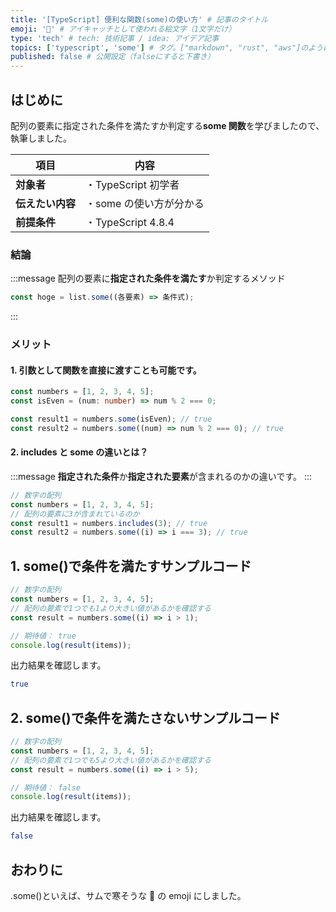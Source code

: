 ```yaml
---
title: '[TypeScript] 便利な関数(some)の使い方' # 記事のタイトル
emoji: '🥶' # アイキャッチとして使われる絵文字（1文字だけ）
type: 'tech' # tech: 技術記事 / idea: アイデア記事
topics: ['typescript', 'some'] # タグ。["markdown", "rust", "aws"]のように指定する
published: false # 公開設定（falseにすると下書き）
---
```


## はじめに

配列の要素に指定された条件を満たすか判定する**some 関数**を学びましたので、執筆しました。

| 項目             | 内容                    |
| ---------------- | ----------------------- |
| **対象者**       | ・TypeScript 初学者     |
| **伝えたい内容** | ・some の使い方が分かる |
| **前提条件**     | ・TypeScript 4.8.4      |

### 結論

:::message
配列の要素に**指定された条件を満たす**か判定するメソッド

```typescript
const hoge = list.some((各要素) => 条件式);
```

:::

### メリット

#### 1. 引数として関数を直接に渡すことも可能です。

```typescript
const numbers = [1, 2, 3, 4, 5];
const isEven = (num: number) => num % 2 === 0;

const result1 = numbers.some(isEven); // true
const result2 = numbers.some((num) => num % 2 === 0); // true
```

#### 2. includes と some の違いとは？

:::message
**指定された条件**か**指定された要素**が含まれるのかの違いです。
:::

```typescript
// 数字の配列
const numbers = [1, 2, 3, 4, 5];
// 配列の要素に3が含まれているのか
const result1 = numbers.includes(3); // true
const result2 = numbers.some((i) => i === 3); // true
```

## 1. some()で条件を満たすサンプルコード

```typescript
// 数字の配列
const numbers = [1, 2, 3, 4, 5];
// 配列の要素で1つでも1より大きい値があるかを確認する
const result = numbers.some((i) => i > 1);

// 期待値： true
console.log(result(items));
```

出力結果を確認します。

```bash
true
```

## 2. some()で条件を満たさないサンプルコード

```typescript
// 数字の配列
const numbers = [1, 2, 3, 4, 5];
// 配列の要素で1つでも5より大きい値があるかを確認する
const result = numbers.some((i) => i > 5);

// 期待値： false
console.log(result(items));
```

出力結果を確認します。

```bash
false
```

## おわりに

.some()といえば、サムで寒そうな 🥶 の emoji にしました。
